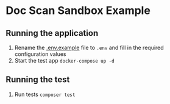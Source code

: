 # Doc Scan Sandbox Example

## Running the application

1. Rename the [.env.example](.env.example) file to `.env` and fill in the required configuration values
1. Start the test app `docker-compose up -d`

## Running the test
1. Run tests `composer test`
